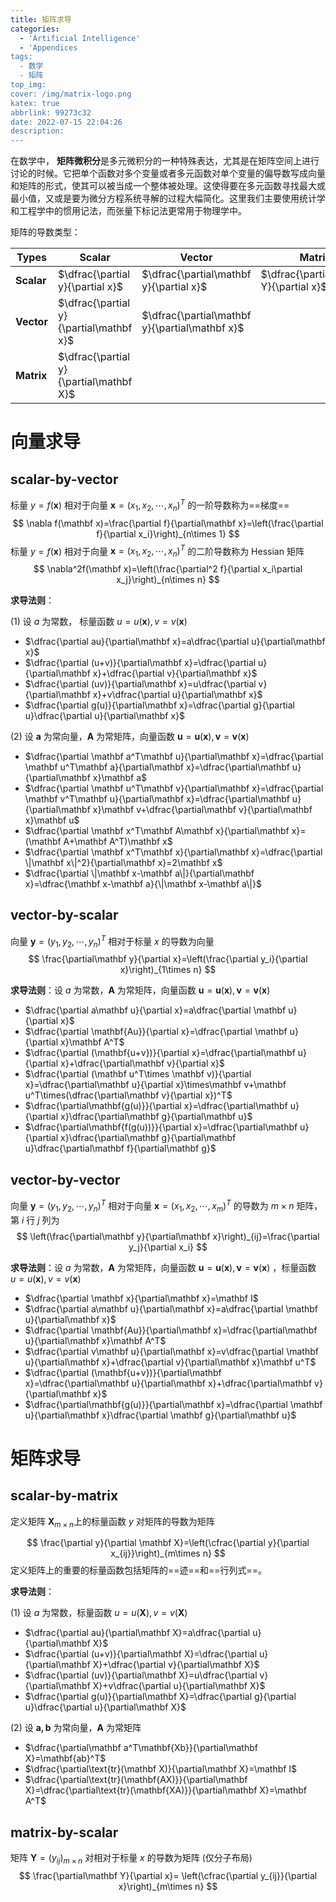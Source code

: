 ```yaml
---
title: 矩阵求导
categories:
  - 'Artificial Intelligence'
  - 'Appendices
tags:
  - 数学
  - 矩阵
top_img: 
cover: /img/matrix-logo.png
katex: true
abbrlink: 99273c32
date: 2022-07-15 22:04:26
description:
---
```


在数学中， **矩阵微积分**是多元微积分的一种特殊表达，尤其是在矩阵空间上进行讨论的时候。它把单个函数对多个变量或者多元函数对单个变量的偏导数写成向量和矩阵的形式，使其可以被当成一个整体被处理。这使得要在多元函数寻找最大或最小值，又或是要为微分方程系统寻解的过程大幅简化。这里我们主要使用统计学和工程学中的惯用记法，而张量下标记法更常用于物理学中。

矩阵的导数类型：

| Types      | Scalar                                  | Vector                                         | Matrix                                  |
| ---------- | --------------------------------------- | ---------------------------------------------- | --------------------------------------- |
| **Scalar** | $\dfrac{\partial y}{\partial x}$        | $\dfrac{\partial\mathbf y}{\partial x}$        | $\dfrac{\partial\mathbf Y}{\partial x}$ |
| **Vector** | $\dfrac{\partial y}{\partial\mathbf x}$ | $\dfrac{\partial\mathbf y}{\partial\mathbf x}$ |                                         |
| **Matrix** | $\dfrac{\partial y}{\partial\mathbf X}$ |                                                |                                         |

# 向量求导

## scalar-by-vector

标量 $y=f(\mathbf x)$ 相对于向量 $\mathbf x=(x_1,x_2,\cdots,x_n)^T$ 的一阶导数称为==梯度==
$$
\nabla f(\mathbf x)=\frac{\partial f}{\partial\mathbf x}=\left(\frac{\partial f}{\partial x_i}\right)_{n\times 1}
$$
标量 $y=f(\mathbf x)$ 相对于向量 $\mathbf x=(x_1,x_2,\cdots,x_n)^T$ 的二阶导数称为 Hessian 矩阵
$$
\nabla^2f(\mathbf x)=\left(\frac{\partial^2 f}{\partial x_i\partial x_j}\right)_{n\times n}
$$

**求导法则**：

(1) 设 $a$ 为常数， 标量函数 $u=u(\mathbf x),v=v(\mathbf x)$ 

- $\dfrac{\partial au}{\partial\mathbf x}=a\dfrac{\partial u}{\partial\mathbf x}$ 
- $\dfrac{\partial (u+v)}{\partial\mathbf x}=\dfrac{\partial u}{\partial\mathbf x}+\dfrac{\partial v}{\partial\mathbf x}$ 
- $\dfrac{\partial (uv)}{\partial\mathbf x}=u\dfrac{\partial v}{\partial\mathbf x}+v\dfrac{\partial u}{\partial\mathbf x}$ 
- $\dfrac{\partial g(u)}{\partial\mathbf x}=\dfrac{\partial g}{\partial u}\dfrac{\partial u}{\partial\mathbf x}$

(2)  设 $\mathbf a$ 为常向量，$\mathbf A$ 为常矩阵，向量函数 $\mathbf u=\mathbf u(\mathbf x),\mathbf v=\mathbf v(\mathbf x)$ 

- $\dfrac{\partial \mathbf a^T\mathbf u}{\partial\mathbf x}=\dfrac{\partial \mathbf u^T\mathbf a}{\partial\mathbf x}=\dfrac{\partial\mathbf u}{\partial\mathbf x}\mathbf a$
- $\dfrac{\partial \mathbf u^T\mathbf v}{\partial\mathbf x}=\dfrac{\partial \mathbf v^T\mathbf u}{\partial\mathbf x}=\dfrac{\partial\mathbf u}{\partial\mathbf x}\mathbf v+\dfrac{\partial\mathbf v}{\partial\mathbf x}\mathbf u$
- $\dfrac{\partial \mathbf x^T\mathbf A\mathbf x}{\partial\mathbf x}=(\mathbf A+\mathbf A^T)\mathbf x$
- $\dfrac{\partial \mathbf x^T\mathbf x}{\partial\mathbf x}=\dfrac{\partial \|\mathbf x\|^2}{\partial\mathbf x}=2\mathbf x$
- $\dfrac{\partial \|\mathbf x-\mathbf a\|}{\partial\mathbf x}=\dfrac{\mathbf x-\mathbf a}{\|\mathbf x-\mathbf a\|}$

## vector-by-scalar

向量 $\mathbf y=(y_1,y_2,\cdots,y_n)^T$ 相对于标量 $x$ 的导数为向量
$$
\frac{\partial\mathbf y}{\partial x}=\left(\frac{\partial y_i}{\partial x}\right)_{1\times n}
$$

**求导法则**：设 $a$ 为常数，$\mathbf A$ 为常矩阵，向量函数 $\mathbf u=\mathbf u(\mathbf x),\mathbf v=\mathbf v(\mathbf x)$ 

- $\dfrac{\partial a\mathbf u}{\partial x}=a\dfrac{\partial \mathbf u}{\partial x}$
- $\dfrac{\partial \mathbf{Au}}{\partial x}=\dfrac{\partial \mathbf u}{\partial x}\mathbf A^T$
- $\dfrac{\partial (\mathbf{u+v})}{\partial x}=\dfrac{\partial\mathbf u}{\partial x}+\dfrac{\partial\mathbf v}{\partial x}$
- $\dfrac{\partial (\mathbf u^T\times \mathbf v)}{\partial x}=\dfrac{\partial\mathbf u}{\partial x}\times\mathbf v+\mathbf u^T\times(\dfrac{\partial\mathbf v}{\partial x})^T$
- $\dfrac{\partial\mathbf{g(u)}}{\partial x}=\dfrac{\partial\mathbf u}{\partial x}\dfrac{\partial\mathbf g}{\partial\mathbf u}$
- $\dfrac{\partial\mathbf{f(g(u))}}{\partial x}=\dfrac{\partial\mathbf u}{\partial x}\dfrac{\partial\mathbf g}{\partial\mathbf u}\dfrac{\partial\mathbf f}{\partial\mathbf g}$

## vector-by-vector

向量 $\mathbf y=(y_1,y_2,\cdots,y_n)^T$ 相对于向量 $\mathbf x=(x_1,x_2,\cdots,x_m)^T$ 的导数为 $m\times n$ 矩阵，第 $i$ 行 $j$ 列为
$$
\left(\frac{\partial\mathbf y}{\partial\mathbf x}\right)_{ij}=\frac{\partial y_j}{\partial x_i}
$$

**求导法则**：设 $a$ 为常数，$\mathbf A$ 为常矩阵，向量函数 $\mathbf u=\mathbf u(\mathbf x),\mathbf v=\mathbf v(\mathbf x)$ ，标量函数 $u=u(\mathbf x),v=v(\mathbf x)$ 

- $\dfrac{\partial \mathbf x}{\partial\mathbf x}=\mathbf I$
- $\dfrac{\partial a\mathbf u}{\partial\mathbf x}=a\dfrac{\partial \mathbf u}{\partial\mathbf x}$
- $\dfrac{\partial \mathbf{Au}}{\partial\mathbf x}=\dfrac{\partial\mathbf u}{\partial\mathbf x}\mathbf A^T$
- $\dfrac{\partial v\mathbf u}{\partial\mathbf x}=v\dfrac{\partial \mathbf u}{\partial\mathbf x}+\dfrac{\partial v}{\partial\mathbf x}\mathbf u^T$
- $\dfrac{\partial (\mathbf{u+v})}{\partial\mathbf x}=\dfrac{\partial\mathbf u}{\partial\mathbf x}+\dfrac{\partial\mathbf v}{\partial\mathbf x}$
- $\dfrac{\partial\mathbf{g(u)}}{\partial\mathbf x}=\dfrac{\partial \mathbf u}{\partial\mathbf x}\dfrac{\partial \mathbf g}{\partial\mathbf u}$

# 矩阵求导

## scalar-by-matrix

定义矩阵 $\mathbf X_{m\times n}$上的标量函数 $y$ 对矩阵的导数为矩阵

$$
\frac{\partial y}{\partial \mathbf X}=\left(\cfrac{\partial y}{\partial x_{ij}}\right)_{m\times n}
$$
定义矩阵上的重要的标量函数包括矩阵的==迹==和==行列式==。

**求导法则**：

(1) 设 $a$ 为常数，标量函数 $u=u(\mathbf X),v=v(\mathbf X)$ 

- $\dfrac{\partial au}{\partial\mathbf X}=a\dfrac{\partial u}{\partial\mathbf X}$ 
- $\dfrac{\partial (u+v)}{\partial\mathbf X}=\dfrac{\partial u}{\partial\mathbf X}+\dfrac{\partial v}{\partial\mathbf X}$ 
- $\dfrac{\partial (uv)}{\partial\mathbf X}=u\dfrac{\partial v}{\partial\mathbf X}+v\dfrac{\partial u}{\partial\mathbf X}$ 
- $\dfrac{\partial g(u)}{\partial\mathbf X}=\dfrac{\partial g}{\partial u}\dfrac{\partial u}{\partial\mathbf X}$

(2) 设 $\mathbf{a,b}$ 为常向量，$\mathbf A$ 为常矩阵

- $\dfrac{\partial\mathbf a^T\mathbf{Xb}}{\partial\mathbf X}=\mathbf{ab}^T$
- $\dfrac{\partial\text{tr}(\mathbf X)}{\partial\mathbf X}=\mathbf I$
- $\dfrac{\partial\text{tr}(\mathbf{AX)}}{\partial\mathbf X}=\dfrac{\partial\text{tr}(\mathbf{XA)}}{\partial\mathbf X}=\mathbf A^T$

## matrix-by-scalar

矩阵 $\mathbf Y=(y_{ij})_{m\times n}$ 对相对于标量 $x$ 的导数为矩阵 (仅分子布局)
$$
\frac{\partial\mathbf Y}{\partial x}=
\left(\cfrac{\partial y_{ij}}{\partial x}\right)_{m\times n}
$$





